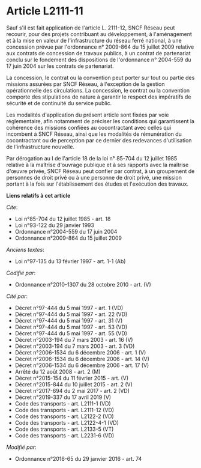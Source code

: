 # Article L2111-11

Sauf s'il est fait application de l'article L. 2111-12, SNCF Réseau peut recourir, pour des projets contribuant au
développement, à l'aménagement et à la mise en valeur de l'infrastructure du réseau ferré national, à une concession prévue
par l'ordonnance n° 2009-864 du 15 juillet 2009 relative aux contrats de concession de travaux publics, à un contrat de
partenariat conclu sur le fondement des dispositions de l'ordonnance n° 2004-559 du 17 juin 2004 sur les contrats de
partenariat.

La concession, le contrat ou la convention peut porter sur tout ou partie des missions assurées par SNCF Réseau, à
l'exception de la gestion opérationnelle des circulations. La concession, le contrat ou la convention comporte des
stipulations de nature à garantir le respect des impératifs de sécurité et de continuité du service public. 

Les modalités d'application du présent article sont fixées par voie réglementaire, afin notamment de préciser les conditions
qui garantissent la cohérence des missions confiées au cocontractant avec celles qui incombent à SNCF Réseau, ainsi que les
modalités de rémunération du cocontractant ou de perception par ce dernier des redevances d'utilisation de l'infrastructure
nouvelle. 

Par dérogation au I de l'article 18 de la loi n° 85-704 du 12 juillet 1985 relative à la maîtrise d'ouvrage publique et à ses
rapports avec la maîtrise d'œuvre privée, SNCF Réseau peut confier par contrat, à un groupement de personnes de droit privé
ou à une personne de droit privé, une mission portant à la fois sur l'établissement des études et l'exécution des travaux.

**Liens relatifs à cet article**

_Cite_:

  - Loi n°85-704 du 12 juillet 1985 - art. 18
  - Loi n°93-122 du 29 janvier 1993
  - Ordonnance n°2004-559 du 17 juin 2004
  - Ordonnance n°2009-864 du 15 juillet 2009

_Anciens textes_:

  - Loi n°97-135 du 13 février 1997 - art. 1-1 (Ab)

_Codifié par_:

  - Ordonnance n°2010-1307 du 28 octobre 2010 - art. (V)

_Cité par_:

  - Décret n°97-444 du 5 mai 1997 - art. 1 (VD)
  - Décret n°97-444 du 5 mai 1997 - art. 22 (VD)
  - Décret n°97-444 du 5 mai 1997 - art. 31 (V)
  - Décret n°97-444 du 5 mai 1997 - art. 53 (VD)
  - Décret n°97-444 du 5 mai 1997 - art. 55 (VD)
  - Décret n°2003-194 du 7 mars 2003 - art. 16 (V)
  - Décret n°2003-194 du 7 mars 2003 - art. 3 (VD)
  - Décret n°2006-1534 du 6 décembre 2006 - art. 1 (V)
  - Décret n°2006-1534 du 6 décembre 2006 - art. 14 (V)
  - Décret n°2006-1534 du 6 décembre 2006 - art. 17 (V)
  - Arrêté du 12 août 2008 - art. 2 (M)
  - Décret n°2015-154 du 11 février 2015 - art. (V)
  - Décret n°2015-844 du 10 juillet 2015 - art. 2 (V)
  - Décret n°2017-694 du 2 mai 2017 - art. 2 (VD)
  - Décret n°2019-337 du 17 avril 2019 (V)
  - Code des transports - art. L2111-1 (VD)
  - Code des transports - art. L2111-12 (VD)
  - Code des transports - art. L2122-2 (VD)
  - Code des transports - art. L2122-4-1 (VD)
  - Code des transports - art. L2133-5 (VT)
  - Code des transports - art. L2231-6 (VD)

_Modifié par_:

  - Ordonnance n°2016-65 du 29 janvier 2016 - art. 74
